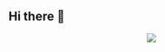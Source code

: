 ## Hi there 👋

<!--
**wasb1/wasb1** is a ✨ _special_ ✨ repository because its `README.md` (this file) appears on your GitHub profile.

Here are some ideas to get you started:

- 🔭 I’m currently working on ...
- 🌱 I’m currently learning ...
- 👯 I’m looking to collaborate on ...
- 🤔 I’m looking for help with ...
- 💬 Ask me about ...
- 📫 How to reach me: ...
- 😄 Pronouns: ...
- ⚡ Fun fact: ...
-->

<p align="center" >
    <a href="LINK TO: WHEN CLICKED">
      <img src="https://github.r2v.ch/codewars?user=USERNAME&animation=false&name=true&top_languages=true&stroke=%23b362ff&theme=purple_dark)" />
    </a>
</p>
